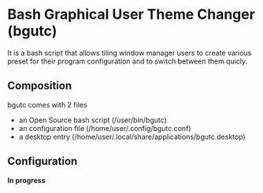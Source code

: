 # Bash Graphical User Theme Changer (bgutc)

It is a bash script that allows tiling window manager users to create various preset for their program configuration and to switch between them quicly.

## Composition

bgutc comes with 2 files

- an Open Source bash script (/user/bin/bgutc)
- an configuration file (/home/user/.config/bgutc.conf)
- a desktop entry (/home/user/.local/share/applications/bgutc.desktop)

## Configuration

**In progress**
